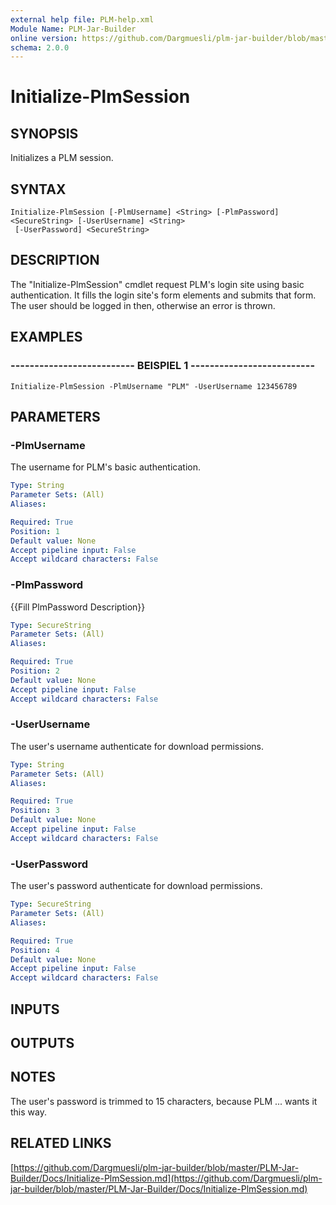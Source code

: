 ```yaml
---
external help file: PLM-help.xml
Module Name: PLM-Jar-Builder
online version: https://github.com/Dargmuesli/plm-jar-builder/blob/master/PLM-Jar-Builder/Docs/Initialize-PlmSession.md
schema: 2.0.0
---
```


# Initialize-PlmSession

## SYNOPSIS
Initializes a PLM session.

## SYNTAX

```
Initialize-PlmSession [-PlmUsername] <String> [-PlmPassword] <SecureString> [-UserUsername] <String>
 [-UserPassword] <SecureString>
```

## DESCRIPTION
The "Initialize-PlmSession" cmdlet request PLM's login site using basic authentication.
It fills the login site's form elements and submits that form.
The user should be logged in then, otherwise an error is thrown.

## EXAMPLES

### -------------------------- BEISPIEL 1 --------------------------
```
Initialize-PlmSession -PlmUsername "PLM" -UserUsername 123456789
```

## PARAMETERS

### -PlmUsername
The username for PLM's basic authentication.

```yaml
Type: String
Parameter Sets: (All)
Aliases: 

Required: True
Position: 1
Default value: None
Accept pipeline input: False
Accept wildcard characters: False
```

### -PlmPassword
{{Fill PlmPassword Description}}

```yaml
Type: SecureString
Parameter Sets: (All)
Aliases: 

Required: True
Position: 2
Default value: None
Accept pipeline input: False
Accept wildcard characters: False
```

### -UserUsername
The user's username authenticate for download permissions.

```yaml
Type: String
Parameter Sets: (All)
Aliases: 

Required: True
Position: 3
Default value: None
Accept pipeline input: False
Accept wildcard characters: False
```

### -UserPassword
The user's password authenticate for download permissions.

```yaml
Type: SecureString
Parameter Sets: (All)
Aliases: 

Required: True
Position: 4
Default value: None
Accept pipeline input: False
Accept wildcard characters: False
```

## INPUTS

## OUTPUTS

## NOTES
The user's password is trimmed to 15 characters, because PLM ...
wants it this way.

## RELATED LINKS

[https://github.com/Dargmuesli/plm-jar-builder/blob/master/PLM-Jar-Builder/Docs/Initialize-PlmSession.md](https://github.com/Dargmuesli/plm-jar-builder/blob/master/PLM-Jar-Builder/Docs/Initialize-PlmSession.md)


